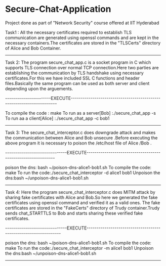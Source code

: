# Secure-Chat-Application

Project done as part of "Network Security" course offered at IIT Hyderabad

Task1 :
   All the necessary certificates required to establish TLS communication are generated using openssl
commands and are kept in the necessary containers.The certificates are stored in the "TLSCerts"
directory of Alice and Bob Container.

-----------------------------------------------------------------------------------------------------

Task 2:
  The program secure_chat_app.c is a socket program in C which supports TLS connection over normal
TCP connection.Here two parties are establishing the communication by TLS handshake using necessary
certificates.For this we have included SSL C functions and header files.Basically the same program
can be used as both server and client depending upon the arguements.

-----------------------EXECUTE-----------------------------------------------------------------------


To compile the code : make 
To run as a server[Bob]    :./secure_chat_app -s
To run aa a client[Alice]  :./secure_chat_app -c bob1

---------------------------------------------------------------------------------------------------

Task 3:
   The secure_chat_interceptor.c does downgrade attack and makes the communication between Alice and 
Bob unsecure .Before executing the above program it is necessary to poison the /etc/host file of Alice
/Bob .

-------------------------------EXECUTE--------------------------------------------------------------


poison the dns: bash ~/poison-dns-alice1-bob1.sh
To compile the code: make
To run the code:./secure_chat_interceptor -d alice1 bob1
Unpoison the dns:bash ~/unpoison-dns-alice1-bob1.sh

---------------------------------------------------------------------------------------------------

Task 4:
  Here the program secure_chat_interceptor.c does MITM attack by sharing fake certificates with Alice
and Bob.So here we generated the fake certificates using openssl command and verified it as a valid ones.
The fake certificates are stored in the "FakeCerts" directory of Trudy container.Trudy sends chat_STARTTLS
to Bob and starts sharing these verified fake certificates.

-------------------------------EXECUTE-----------------------------------------------------------------


poison the dns: bash ~/poison-dns-alice1-bob1.sh
To compile the code: make
To run the code:./secure_chat_interceptor -m alice1 bob1
Unpoison the dns:bash ~/unpoison-dns-alice1-bob1.sh

------------------------------------------------------------------------------------------------------------
